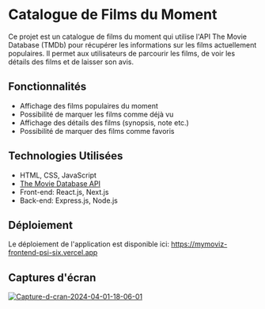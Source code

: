 # Catalogue de Films du Moment

Ce projet est un catalogue de films du moment qui utilise l'API The Movie Database (TMDb) pour récupérer les informations sur les films actuellement populaires. Il permet aux utilisateurs de parcourir les films, de voir les détails des films et de laisser son avis.

## Fonctionnalités

- Affichage des films populaires du moment
- Possibilité de marquer les films comme déjà vu
- Affichage des détails des films (synopsis, note etc.)
- Possibilité de marquer des films comme favoris

## Technologies Utilisées

- HTML, CSS, JavaScript
- [The Movie Database API](https://www.themoviedb.org/documentation/api)
- Front-end: React.js, Next.js
- Back-end: Express.js, Node.js

## Déploiement

Le déploiement de l'application est disponible ici: https://mymoviz-frontend-psi-six.vercel.app

## Captures d'écran

<a href='https://postimg.cc/vgQqjcXS' target='_blank'><img src='https://i.postimg.cc/vgQqjcXS/Capture-d-cran-2024-04-01-18-06-01.png' border='0' alt='Capture-d-cran-2024-04-01-18-06-01'/></a>

